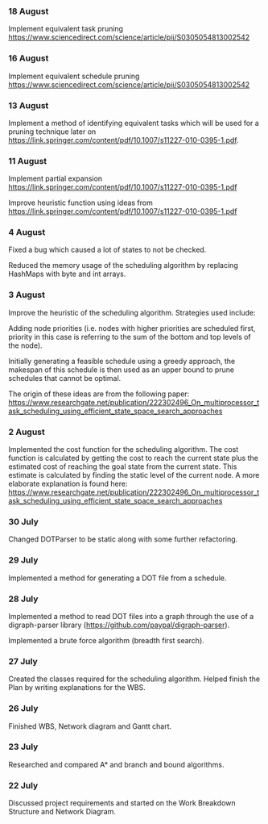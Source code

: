 ### 18 August
Implement equivalent task pruning https://www.sciencedirect.com/science/article/pii/S0305054813002542

### 16 August
Implement equivalent schedule pruning https://www.sciencedirect.com/science/article/pii/S0305054813002542

### 13 August
Implement a method of identifying equivalent tasks which will be used for a pruning technique later on https://link.springer.com/content/pdf/10.1007/s11227-010-0395-1.pdf.

### 11 August
Implement partial expansion https://link.springer.com/content/pdf/10.1007/s11227-010-0395-1.pdf

Improve heuristic function using ideas from https://link.springer.com/content/pdf/10.1007/s11227-010-0395-1.pdf

### 4 August
Fixed a bug which caused a lot of states to not be checked.

Reduced the memory usage of the scheduling algorithm by replacing HashMaps with byte and int arrays.

### 3 August
Improve the heuristic of the scheduling algorithm. Strategies used include: 

Adding node priorities (i.e. nodes with higher priorities are scheduled first, priority in this case is referring to the sum of the bottom and top levels of the node).

Initially generating a feasible schedule using a greedy approach, the makespan of this schedule is then used as an upper bound to prune schedules that cannot be optimal.

The origin of these ideas are from the following paper: https://www.researchgate.net/publication/222302496_On_multiprocessor_task_scheduling_using_efficient_state_space_search_approaches

### 2 August
Implemented the cost function for the scheduling algorithm. The cost function is calculated by getting the cost to reach the current state plus the estimated cost of reaching the goal state from the current state. This estimate is calculated by finding the static level of the current node. A more elaborate explanation is found here: https://www.researchgate.net/publication/222302496_On_multiprocessor_task_scheduling_using_efficient_state_space_search_approaches

### 30 July
Changed DOTParser to be static along with some further refactoring.

### 29 July
Implemented a method for generating a DOT file from a schedule.

### 28 July
Implemented a method to read DOT files into a graph through the use of a digraph-parser library (https://github.com/paypal/digraph-parser).

Implemented a brute force algorithm (breadth first search).

### 27 July
Created the classes required for the scheduling algorithm. Helped finish the Plan by writing explanations for the WBS.

### 26 July
Finished WBS, Network diagram and Gantt chart.

### 23 July
Researched and compared A* and branch and bound algorithms.

### 22 July
Discussed project requirements and started on the Work Breakdown Structure and Network Diagram.
